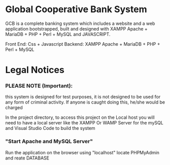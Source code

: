 # Global Cooperative Bank System
GCB is a complete banking system which includes a website and a web application bootstrapped, built and designed with XAMPP Apache + MariaDB + PHP + Perl + MySQL and JAVASCRIPT. 

Front End: Css + Javascript
Backend: XAMPP Apache + MariaDB + PHP + Perl + MySQL

# Legal Notices

 ### PLEASE NOTE (Important): 
 this system is designed for test purposes, it is not designed to be used for any form of criminal activity. If anyone is caught doing this, he/she would be charged

 In the project directory, to access this project on the Local host you will need to have a local server like the XAMPP Or WAMP Server for the mySQL and Visual Studio Code to build the system 

 ### "Start Apache and MySQL Server"
Run the application on the browser using "localhost"
locate PHPMyAdmin and reate  DATABASE



